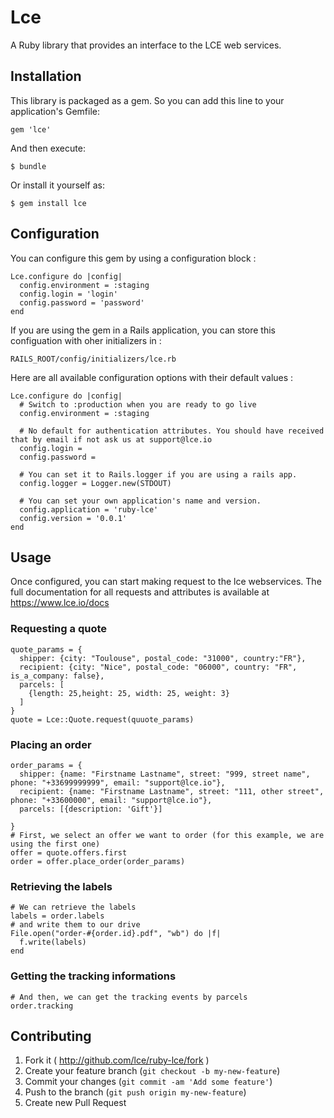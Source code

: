 # Lce

A Ruby library that provides an interface to the LCE web services.

## Installation

This library is packaged as a gem. So you can add this line to your application's Gemfile:

    gem 'lce'

And then execute:

    $ bundle

Or install it yourself as:

    $ gem install lce
    
## Configuration

You can configure this gem by using a configuration block :

    Lce.configure do |config|
      config.environment = :staging
      config.login = 'login'
      config.password = 'password'
    end

If you are using the gem in a Rails application, you can store this configuation with oher initializers in : 

    RAILS_ROOT/config/initializers/lce.rb
    
Here are all available configuration options with their default values : 

    Lce.configure do |config|
      # Switch to :production when you are ready to go live
      config.environment = :staging 

      # No default for authentication attributes. You should have received that by email if not ask us at support@lce.io
      config.login = 
      config.password =

      # You can set it to Rails.logger if you are using a rails app.
      config.logger = Logger.new(STDOUT)

      # You can set your own application's name and version.
      config.application = 'ruby-lce' 
      config.version = '0.0.1'
    end

## Usage

Once configured, you can start making request to the lce webservices. The full documentation for all requests and attributes is available at https://www.lce.io/docs

### Requesting a quote

    quote_params = {
      shipper: {city: "Toulouse", postal_code: "31000", country:"FR"},
      recipient: {city: "Nice", postal_code: "06000", country: "FR", is_a_company: false},
      parcels: [
        {length: 25,height: 25, width: 25, weight: 3}
      ]
    }
    quote = Lce::Quote.request(quuote_params)

### Placing an order

    order_params = {
      shipper: {name: "Firstname Lastname", street: "999, street name", phone: "+33699999999", email: "support@lce.io"},
      recipient: {name: "Firstname Lastname", street: "111, other street", phone: "+33600000", email: "support@lce.io"},
      parcels: [{description: 'Gift'}]

    }
    # First, we select an offer we want to order (for this example, we are using the first one)
    offer = quote.offers.first
    order = offer.place_order(order_params)

### Retrieving the labels

    # We can retrieve the labels
    labels = order.labels
    # and write them to our drive
    File.open("order-#{order.id}.pdf", "wb") do |f|
      f.write(labels)
    end  

### Getting the tracking informations
    
    # And then, we can get the tracking events by parcels
    order.tracking

## Contributing

1. Fork it ( http://github.com/lce/ruby-lce/fork )
2. Create your feature branch (`git checkout -b my-new-feature`)
3. Commit your changes (`git commit -am 'Add some feature'`)
4. Push to the branch (`git push origin my-new-feature`)
5. Create new Pull Request
